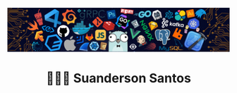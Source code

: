 <!-- Organização do meu readme  -->
![Foto cabeçalho](imagem_inicial.png)

<h1 style="font-size:50; display:flex; text-align: center; justify-content: center;">🧑🏻‍💻 Suanderson Santos<h1\>
